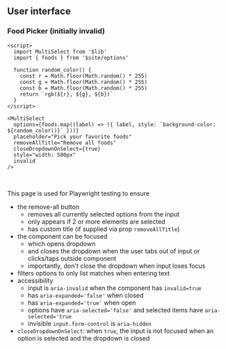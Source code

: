 ## User interface

### Food Picker (initially invalid)

```svelte example stackblitz id="foods"
<script>
  import MultiSelect from '$lib'
  import { foods } from '$site/options'

  function random_color() {
    const r = Math.floor(Math.random() * 255)
    const g = Math.floor(Math.random() * 255)
    const b = Math.floor(Math.random() * 255)
    return `rgb(${r}, ${g}, ${b})`
  }
</script>

<MultiSelect
  options={foods.map((label) => ({ label, style: `background-color: ${random_color()}` }))}
  placeholder="Pick your favorite foods"
  removeAllTitle="Remove all foods"
  closeDropdownOnSelect={true}
  style="width: 500px"
  invalid
/>
```

<br />

This page is used for Playwright testing to ensure

- the remove-all button
  - removes all currently selected options from the input
  - only appears if 2 or more elements are selected
  - has custom title (if supplied via prop `removeAllTitle`)
- the component can be focused
  - which opens dropdown
  - and closes the dropdown when the user tabs out of input or clicks/taps outside component
  - importantly, don't close the dropdown when input loses focus
- filters options to only list matches when entering text
- accessibility
  - input is `aria-invalid` when the component has `invalid=true`
  - has `aria-expanded='false'` when closed
  - has `aria-expanded='true'` when open
  - options have `aria-selected='false'` and selected items have `aria-selected='true`
  - invisible `input.form-control` is `aria-hidden`
- `closeDropdownOnSelect`: when `true`, the input is not focused when an option is selected and the dropdown is closed

<!-- TODO figure out why Playwright test 'loops through the dropdown list with arrow keys making...'
depends on `html { scroll-behavior: smooth; }` -->
<style>
  :global(html) {
    scroll-behavior: smooth;
  }
</style>
